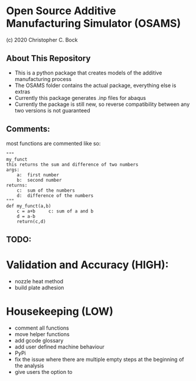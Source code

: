 # Open Source Additive Manufacturing Simulator (OSAMS)

(c) 2020 Christopher C. Bock


## About This Repository
- This is a python package that creates models of the additive manufacturing process
- The OSAMS folder contains the actual package, everything else is extras
- Currently this package generates .inp files for abaqus
- Currently the package is still new, so reverse compatibility between any two versions is not guaranteed

## Comments:
most functions are commented like so:

```
"""
my_funct
this returns the sum and difference of two numbers
args:
	a:	first number
	b:	second number
returns:
	c:	sum of the numbers
	d:	difference of the numbers
"""
def my_funct(a,b)
	c = a+b		c: sum of a and b
	d = a-b
	return(c,d)
```
## TODO:
# Validation and Accuracy (HIGH):
- nozzle heat method
- build plate adhesion
# Housekeeping (LOW)
- comment all functions
- move helper functions
- add gcode glossary
- add user defined machine behaviour
- PyPi
- fix the issue where there are multiple empty steps at the beginning of the analysis
- give users the option to 

